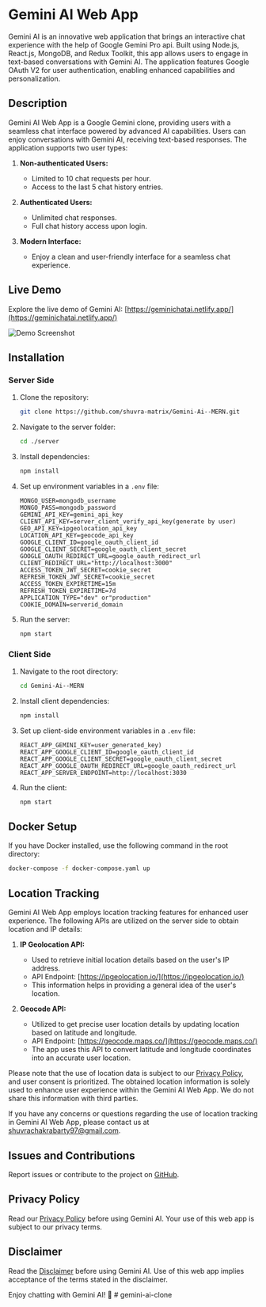 # Gemini AI Web App

Gemini AI is an innovative web application that brings an interactive chat experience with the help of Google Gemini Pro api. Built using Node.js, React.js, MongoDB, and Redux Toolkit, this app allows users to engage in text-based conversations with Gemini AI. The application features Google OAuth V2 for user authentication, enabling enhanced capabilities and personalization.

## Description

Gemini AI Web App is a Google Gemini clone, providing users with a seamless chat interface powered by advanced AI capabilities. Users can enjoy conversations with Gemini AI, receiving text-based responses. The application supports two user types:

1. **Non-authenticated Users:**

   - Limited to 10 chat requests per hour.
   - Access to the last 5 chat history entries.

2. **Authenticated Users:**
   - Unlimited chat responses.
   - Full chat history access upon login.
3. **Modern Interface:**
   - Enjoy a clean and user-friendly interface for a seamless chat experience.

## Live Demo

Explore the live demo of Gemini AI: [https://geminichatai.netlify.app/](https://geminichatai.netlify.app/)

![Demo Screenshot](https://res.cloudinary.com/dqone7ala/image/upload/v1710036366/Screenshot_2024-03-10_073520_wkcnwj.png)

## Installation

### Server Side

1. Clone the repository:

   ```bash
   git clone https://github.com/shuvra-matrix/Gemini-Ai--MERN.git
   ```

2. Navigate to the server folder:

   ```bash
   cd ./server
   ```

3. Install dependencies:

   ```bash
   npm install
   ```

4. Set up environment variables in a `.env` file:

   ```
   MONGO_USER=mongodb_username
   MONGO_PASS=mongodb_password
   GEMINI_API_KEY=gemini_api_key
   CLIENT_API_KEY=server_client_verify_api_key(generate by user)
   GEO_API_KEY=ipgeolocation_api_key
   LOCATION_API_KEY=geocode_api_key
   GOOGLE_CLIENT_ID=google_oauth_client_id
   GOOGLE_CLIENT_SECRET=google_oauth_client_secret
   GOOGLE_OAUTH_REDIRECT_URL=google_oauth_redirect_url
   CLIENT_REDIRECT_URL="http://localhost:3000"
   ACCESS_TOKEN_JWT_SECRET=cookie_secret
   REFRESH_TOKEN_JWT_SECRET=cookie_secret
   ACCESS_TOKEN_EXPIRETIME=15m
   REFRESH_TOKEN_EXPIRETIME=7d
   APPLICATION_TYPE="dev" or"production"
   COOKIE_DOMAIN=serverid_domain
   ```

5. Run the server:

   ```bash
   npm start
   ```

### Client Side

1. Navigate to the root directory:

   ```bash
   cd Gemini-Ai--MERN
   ```

2. Install client dependencies:

   ```bash
   npm install
   ```

3. Set up client-side environment variables in a `.env` file:

   ```
   REACT_APP_GEMINI_KEY=user_generated_key)
   REACT_APP_GOOGLE_CLIENT_ID=google_oauth_client_id
   REACT_APP_GOOGLE_CLIENT_SECRET=google_oauth_client_secret
   REACT_APP_GOOGLE_OAUTH_REDIRECT_URL=google_oauth_redirect_url
   REACT_APP_SERVER_ENDPOINT=http://localhost:3030
   ```

4. Run the client:

   ```bash
   npm start
   ```

## Docker Setup

If you have Docker installed, use the following command in the root directory:

```bash
docker-compose -f docker-compose.yaml up
```

## Location Tracking

Gemini AI Web App employs location tracking features for enhanced user experience. The following APIs are utilized on the server side to obtain location and IP details:

1. **IP Geolocation API:**

   - Used to retrieve initial location details based on the user's IP address.
   - API Endpoint: [https://ipgeolocation.io/](https://ipgeolocation.io/)
   - This information helps in providing a general idea of the user's location.

2. **Geocode API:**
   - Utilized to get precise user location details by updating location based on latitude and longitude.
   - API Endpoint: [https://geocode.maps.co/](https://geocode.maps.co/)
   - The app uses this API to convert latitude and longitude coordinates into an accurate user location.

Please note that the use of location data is subject to our [Privacy Policy](https://github.com/shuvra-matrix/Gemini-Ai--MERN/blob/main/PRIVACY-POLICY.md), and user consent is prioritized. The obtained location information is solely used to enhance user experience within the Gemini AI Web App. We do not share this information with third parties.

If you have any concerns or questions regarding the use of location tracking in Gemini AI Web App, please contact us at [shuvrachakrabarty97@gmail.com](shuvrachakrabarty97@gmail.com).

## Issues and Contributions

Report issues or contribute to the project on [GitHub](https://github.com/shuvra-matrix/Gemini-Ai--MERN).

## Privacy Policy

Read our [Privacy Policy](https://github.com/shuvra-matrix/Gemini-Ai--MERN/blob/main/PRIVACY-POLICY.md) before using Gemini AI. Your use of this web app is subject to our privacy terms.

## Disclaimer

Read the [Disclaimer](https://github.com/shuvra-matrix/Gemini-Ai--MERN/blob/main/DISCLAIMER.md) before using Gemini AI. Use of this web app implies acceptance of the terms stated in the disclaimer.

Enjoy chatting with Gemini AI! 🚀
#   g e m i n i - a i - c l o n e  
 
